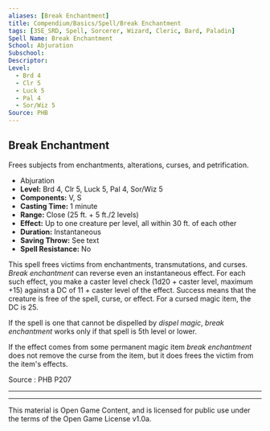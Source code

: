 ```yaml
---
aliases: [Break Enchantment]
title: Compendium/Basics/Spell/Break Enchantment
tags: [35E_SRD, Spell, Sorcerer, Wizard, Cleric, Bard, Paladin]
Spell Name: Break Enchantment
School: Abjuration
Subschool: 
Descriptor: 
Level:
  - Brd 4
  - Clr 5
  - Luck 5
  - Pal 4
  - Sor/Wiz 5
Source: PHB
---
```



## Break Enchantment

Frees subjects from enchantments, alterations, curses, and petrification.

*   Abjuration
*   **Level:** Brd 4, Clr 5, Luck 5, Pal 4, Sor/Wiz 5
*   **Components:** V, S
*   **Casting Time:** 1 minute
*   **Range:** Close (25 ft. + 5 ft./2 levels)
*   **Effect:** Up to one creature per level, all within 30 ft. of each other
*   **Duration:** Instantaneous
*   **Saving Throw:** See text
*   **Spell Resistance:** No

<p>This spell frees victims from enchantments, transmutations, and curses. <i>Break enchantment</i> can reverse even an instantaneous effect. For each such effect, you make a caster level check (1d20 + caster level, maximum +15) against a DC of 11 + caster level of the effect. Success means that the creature is free of the spell, curse, or effect. For a cursed magic item, the DC is 25.</p><p>If the spell is one that cannot be dispelled by <i>dispel magic</i>, <i>break enchantment</i> works only if that spell is 5th level or lower.</p><p>If the effect comes from some permanent magic item <i>break enchantment</i> does not remove the curse from the item, but it does frees the victim from the item's effects.</p>

Source : PHB P207

---

---

This material is Open Game Content, and is licensed for public use under
the terms of the Open Game License v1.0a.
